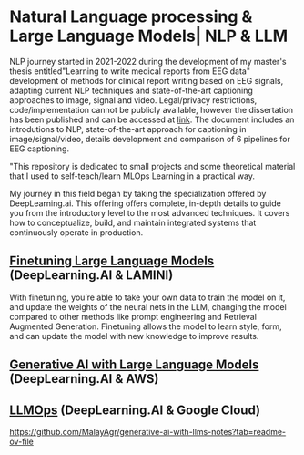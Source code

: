 # Natural Language processing & Large Language Models| NLP & LLM
NLP journey started in 2021-2022 during the development of my master's thesis entitled"Learning to write medical reports from EEG data" development of methods for clinical report writing based on EEG signals, adapting current NLP techniques and state-of-the-art captioning approaches to image, signal and video. Legal/privacy restrictions, code/implementation cannot be publicly available, however the dissertation has been published and can be accessed at [link](https://repositorio-aberto.up.pt/handle/10216/144617). The document includes an introdutions to NLP, state-of-the-art approach for captioning in image/signal/video, details development and comparison of 6 pipelines for EEG captioning.

"This repository is dedicated to small projects and some theoretical material that I used to self-teach/learn MLOps Learning in a practical way.

My journey in this field began by taking the specialization offered by DeepLearning.ai. This offering offers complete, in-depth details to guide you from the introductory level to the most advanced techniques. It covers how to conceptualize, build, and maintain integrated systems that continuously operate in production.


## [Finetuning Large Language Models](https://www.coursera.org/programs/bosch-learning-program-8hold/projects/finetuning-large-language-models-project?source=search) (DeepLearning.AI & LAMINI)
With finetuning, you’re able to take your own data to train the model on it, and update the weights of the neural nets in the LLM, changing the model compared to other methods like prompt engineering and Retrieval Augmented Generation. Finetuning allows the model to learn style, form, and can update the model with new knowledge to improve results.


## [Generative AI with Large Language Models](https://www.deeplearning.ai/courses/generative-ai-with-llms/) (DeepLearning.AI & AWS)

## [LLMOps](https://www.deeplearning.ai/short-courses/llmops/?utm_campaign=googlecloud3-launch&utm_medium=announcement&utm_source=discourse) (DeepLearning.AI & Google Cloud)

https://github.com/MalayAgr/generative-ai-with-llms-notes?tab=readme-ov-file
